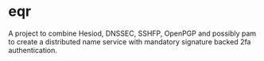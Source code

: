 # eqr
A project to combine Hesiod, DNSSEC,  SSHFP,  OpenPGP and possibly pam to create a distributed name service with mandatory signature backed 2fa authentication.
